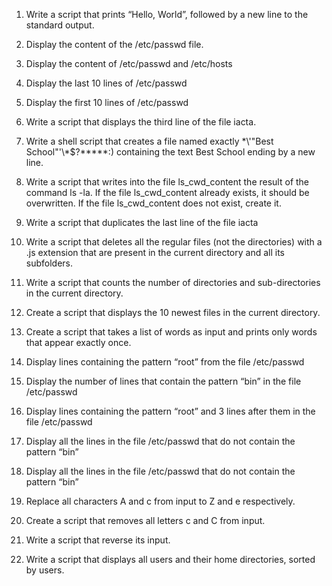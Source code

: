 1. Write a script that prints “Hello, World”, followed by a new line to the standard output.

2. Display the content of the /etc/passwd file.

3. Display the content of /etc/passwd and /etc/hosts

4. Display the last 10 lines of /etc/passwd

5. Display the first 10 lines of /etc/passwd

6. Write a script that displays the third line of the file iacta.

7. Write a shell script that creates a file named exactly \*\\'"Best School"\'\\*$\?\*\*\*\*\*:) containing the text Best School ending by a new line.

8. Write a script that writes into the file ls_cwd_content the result of the command ls -la. If the file ls_cwd_content already exists, it should be overwritten. If the file ls_cwd_content does not exist, create it.

9. Write a script that duplicates the last line of the file iacta

10. Write a script that deletes all the regular files (not the directories) with a .js extension that are present in the current directory and all its subfolders.

11. Write a script that counts the number of directories and sub-directories in the current directory.

12. Create a script that displays the 10 newest files in the current directory.

13. Create a script that takes a list of words as input and prints only words that appear exactly once.

14. Display lines containing the pattern “root” from the file /etc/passwd

15. Display the number of lines that contain the pattern “bin” in the file /etc/passwd

16. Display lines containing the pattern “root” and 3 lines after them in the file /etc/passwd

17. Display all the lines in the file /etc/passwd that do not contain the pattern “bin”

18. Display all the lines in the file /etc/passwd that do not contain the pattern “bin”

19. Replace all characters A and c from input to Z and e respectively.

20. Create a script that removes all letters c and C from input.

21. Write a script that reverse its input.

22. Write a script that displays all users and their home directories, sorted by users.
